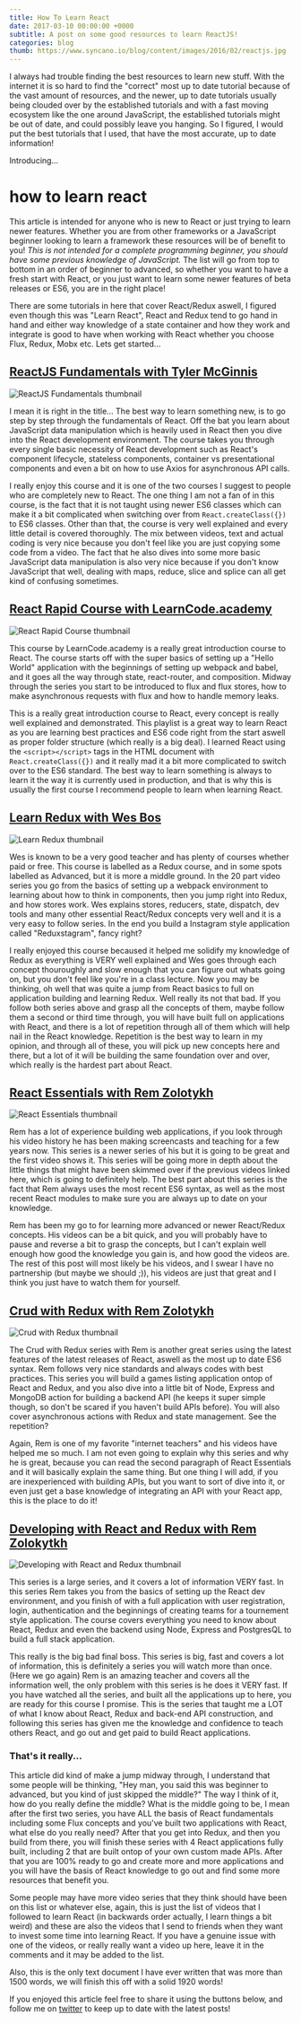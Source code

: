```yaml
---
title: How To Learn React
date: 2017-03-10 00:00:00 +0000
subtitle: A post on some good resources to learn ReactJS!
categories: blog
thumb: https://www.syncano.io/blog/content/images/2016/02/reactjs.jpg
---
```

I always had trouble finding the best resources to learn new stuff. With the internet it is so hard to find the \"correct\" most up to date tutorial because of the vast amount of resources, and the newer, up to date tutorials usually being clouded over by the established tutorials and with a fast moving ecosystem like the one around JavaScript, the established tutorials might be out of date, and could possibly leave you hanging. So I figured, I would put the best tutorials that I used, that have the most accurate, up to date information!

Introducing...

# how to learn react

This article is intended for anyone who is new to React or just trying to learn newer features. Whether you are from other frameworks or a JavaScript beginner looking to learn a framework these resources will be of benefit to you! _This is not intended for a complete programming beginner, you should have some previous knowledge of JavaScript._ The list will go from top to bottom in an order of beginner to advanced, so whether you want to have a fresh start with React, or you just want to learn some newer features of beta releases or ES6, you are in the right place!

There are some tutorials in here that cover React/Redux aswell, I figured even though this was "Learn React", React and Redux tend to go hand in hand and either way knowledge of a state container and how they work and integrate is good to have when working with React whether you choose Flux, Redux, Mobx etc.
Lets get started...


## [ReactJS Fundamentals with Tyler McGinnis](https://online.reacttraining.com/p/reactjsfundamentals)

![ReactJS Fundamentals thumbnail](https://d6xfpzo6h49n1.cloudfront.net/pRZzfb6H_zSdVmf-z7AfmlQ8IPM=/fit-in/705x0/https://d2vvqscadf4c1f.cloudfront.net/Ua3WUzOkTYN9c7CelZXA_reactjs-fundamentals.png)

I mean it is right in the title... The best way to learn something new, is to go step by step through the fundamentals of React. Off the bat you learn about JavaScript data manipulation which is heavily used in React then you dive into the React development environment. The course takes you through every single basic necessity of React development such as React's component lifecycle, stateless components, container vs presentational components and even a bit on how to use Axios for asynchronous API calls.

I really enjoy this course and it is one of the two courses I suggest to people who are completely new to React. The one thing I am not a fan of in this course, is the fact that it is not taught using newer ES6 classes which can make it a bit complicated when switching over from ```React.createClass({})``` to ES6 classes. Other than that, the course is very well explained and every little detail is covered thoroughly. The mix between videos, text and actual coding is very nice because you don't feel like you are just copying some code from a video. The fact that he also dives into some more basic JavaScript data manipulation is also very nice because if you don't know JavaScript that well, dealing with maps, reduce, slice and splice can all get kind of confusing sometimes.

## [React Rapid Course with LearnCode.academy](https://www.youtube.com/watch?v=MhkGQAoc7bc&list=PLoYCgNOIyGABj2GQSlDRjgvXtqfDxKm5b)

![React Rapid Course thumbnail](https://i.ytimg.com/vi/MhkGQAoc7bc/maxresdefault.jpg)

This course by LearnCode.academy is a really great introduction course to React. The course starts off with the super basics of setting up a \"Hello World\" application with the beginnings of setting up webpack and babel, and it goes all the way through state, react-router, and composition. Midway through the series you start to be introduced to flux and flux stores, how to make asynchronous requests with flux and how to handle memory leaks.

This is a really great introduction course to React, every concept is really well explained and demonstrated. This playlist is a great way to learn React as you are learning best practices and ES6 code right from the start aswell as proper folder structure (which really is a big deal). I learned React using the ```<script></script>``` tags in the HTML document with ```React.createClass({})``` and it really mad it a bit more complicated to switch over to the ES6 standard. The best way to learn something is always to learn it the way it is currently used in production, and that is why this is usually the first course I recommend people to learn when learning React.

## [Learn Redux with Wes Bos](https://www.youtube.com/playlist?list=PLu8EoSxDXHP5uyzEWxdlr9WQTJJIzr6jy)

![Learn Redux thumbnail](https://i.ytimg.com/vi/sAzh8t1H0p4/maxresdefault.jpg)

Wes is known to be a very good teacher and has plenty of courses whether paid or free. This course is labelled as a Redux course, and in some spots labelled as Advanced, but it is more a middle ground. In the 20 part video series you go from the basics of setting up a webpack environment to learning about how to think in components, then you jump right into Redux, and how stores work. Wes explains stores, reducers, state, dispatch, dev tools and many other essential React/Redux concepts very well and it is a very easy to follow series. In the end you build a Instagram style application called \"Reduxstagram\", fancy right?

I really enjoyed this course becaused it helped me solidify my knowledge of Redux as everything is VERY well explained and Wes goes through each concept thouroughly and slow enough that you can figure out whats going on, but you don't feel like you're in a class lecture. Now you may be thinking, oh well that was quite a jump from React basics to full on application building and learning Redux. Well really its not that bad. If you follow both series above and grasp all the concepts of them, maybe follow them a second or third time through, you will have built full on applications with React, and there is a lot of repetition through all of them which will help nail in the React knowledge. Repetition is the best way to learn in my opinion, and through all of these, you will pick up new concepts here and there, but a lot of it will be building the same foundation over and over, which really is the hardest part about React.

## [React Essentials with Rem Zolotykh](https://www.youtube.com/watch?v=nSGZEQa5C_c)

![React Essentials thumbnail](http://remzolotykh.net/content/images/2016/11/00-thumbnail-1.png)

Rem has a lot of experience building web applications, if you look through his video history he has been making screencasts and teaching for a few years now. This series is a newer series of his but it is going to be great and the first video shows it. This series will be going more in depth about the little things that might have been skimmed over if the previous videos linked here, which is going to definitely help. The best part about this series is the fact that Rem always uses the most recent ES6 syntax, as well as the most recent React modules to make sure you are always up to date on your knowledge.

Rem has been my go to for learning more advanced or newer React/Redux concepts. His videos can be a bit quick, and you will probably have to pause and reverse a bit to grasp the concepts, but I can't explain well enough how good the knowledge you gain is, and how good the videos are. The rest of this post will most likely be his videos, and I swear I have no partnership (but maybe we should ;)), his videos are just that great and I think you just have to watch them for yourself.

## [Crud with Redux with Rem Zolotykh](https://www.youtube.com/watch?v=h1ivekTEC2M)

![Crud with Redux thumbnail](http://remzolotykh.net/content/images/2016/11/thumbnail.png)

The Crud with Redux series with Rem is another great series using the latest features of the latest releases of React, aswell as the most up to date ES6 syntax. Rem follows very nice standards and always codes with best practices. This series you will build a games listing application ontop of React and Redux, and you also dive into a little bit of Node, Express and MongoDB action for building a backend API (he keeps it super simple though, so don't be scared if you haven't build APIs before). You will also cover asynchronous actions with Redux and state management. See the repetition?

Again, Rem is one of my favorite \"internet teachers\" and his videos have helped me so much. I am not even going to explain why this series and why he is great, because you can read the second paragraph of React Essentials and it will basically explain the same thing. But one thing I will add, if you are inexperienced with building APIs, but you want to sort of dive into it, or even just get a base knowledge of integrating an API with your React app, this is the place to do it!

## [Developing with React and Redux with Rem Zolokytkh](https://www.youtube.com/watch?v=5oiXG9f6GO0&t=4s)

![Developing with React and Redux thumbnail](https://i.ytimg.com/vi/5oiXG9f6GO0/maxresdefault.jpg)

This series is a large series, and it covers a lot of information VERY fast. In this series Rem takes you from the basics of setting up the React dev environment, and you finish of with a full application with user registration, login, authentication and the beginnings of creating teams for a tournement style application. The course covers everything you need to know about React, Redux and even the backend using Node, Express and PostgresQL to build a full stack application.

This really is the big bad final boss. This series is big, fast and covers a lot of information, this is definitely a series you will watch more than once. (Here we go again) Rem is an amazing teacher and covers all the information well, the only problem with this series is he does it VERY fast. If you have watched all the series, and built all the applications up to here, you are ready for this course I promise. This is the series that taught me a LOT of what I know about React, Redux and back-end API construction, and following this series has given me the knowledge and confidence to teach others React, and go out and get paid to build React applications.

### That's it really...

This article did kind of make a jump midway through, I understand that some people will be thinking, \"Hey man, you said this was beginner to advanced, but you kind of just skipped the middle?\" The way I think of it, how do you really define the middle? What is the middle going to be, I mean after the first two series, you have ALL the basis of React fundamentals including some Flux concepts and you've built two applications with React, what else do you really need? After that you get into Redux, and then you build from there, you will finish these series with 4 React applications fully built, including 2 that are built ontop of your own custom made APIs. After that you are 100% ready to go and create more and more applications and you will have the basis of React knowledge to go out and find some more resources that benefit you.

Some people may have more video series that they think should have been on this list or whatever else, again, this is just the list of videos that I followed to learn React (in backwards order actually, I learn things a bit weird) and these are also the videos that I send to friends when they want to invest some time into learning React. If you have a genuine issue with one of the videos, or really really want a video up here, leave it in the comments and it may be added to the list.

Also, this is the only text document I have ever written that was more than 1500 words, we will finish this off with a solid 1920 words!

If you enjoyed this article feel free to share it using the buttons below, and follow me on [twitter](https://twitter.com/bkd705) to keep up to date with the latest posts!
